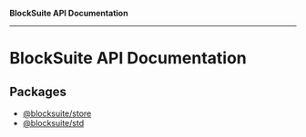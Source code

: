 **BlockSuite API Documentation**

***

# BlockSuite API Documentation

## Packages

- [@blocksuite/store](@blocksuite/store/README.md)
- [@blocksuite/std](@blocksuite/std/README.md)
